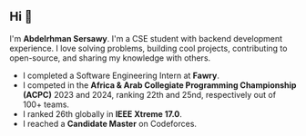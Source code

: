 ## Hi 👋

I'm **Abdelrhman Sersawy**. I'm a CSE student with backend development experience. I love solving problems, building cool projects, contributing to open-source, and sharing my knowledge with others.

- I completed a Software Engineering Intern at **Fawry**.
- I competed in the **Africa & Arab Collegiate Programming Championship (ACPC)** 2023 and 2024, ranking 22th and 25nd, respectively out of 100+ teams.
- I ranked 26th globally in **IEEE Xtreme 17.0**.
- I reached a **Candidate Master** on Codeforces.
